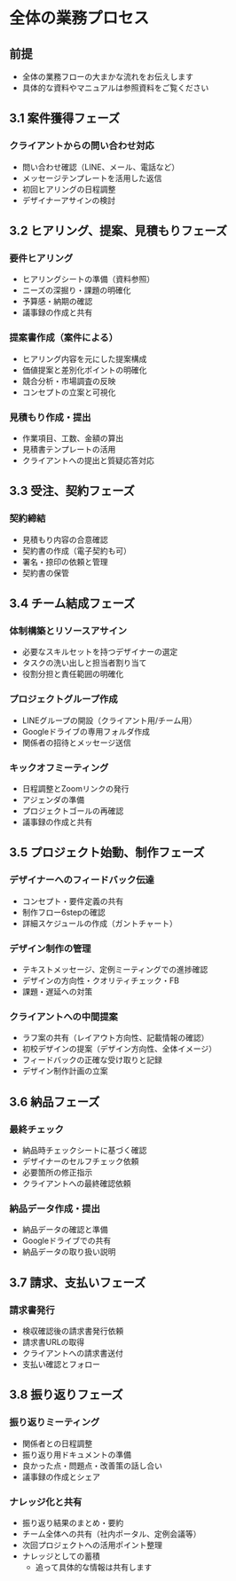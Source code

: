 # 全体の業務プロセス

## 前提
- 全体の業務フローの大まかな流れをお伝えします
- 具体的な資料やマニュアルは参照資料をご覧ください

## 3.1 案件獲得フェーズ

### クライアントからの問い合わせ対応
- 問い合わせ確認（LINE、メール、電話など）
- メッセージテンプレートを活用した返信
- 初回ヒアリングの日程調整
- デザイナーアサインの検討

## 3.2 ヒアリング、提案、見積もりフェーズ

### 要件ヒアリング
- ヒアリングシートの準備（資料参照）
- ニーズの深掘り・課題の明確化
- 予算感・納期の確認
- 議事録の作成と共有

### 提案書作成（案件による）
- ヒアリング内容を元にした提案構成
- 価値提案と差別化ポイントの明確化
- 競合分析・市場調査の反映
- コンセプトの立案と可視化

### 見積もり作成・提出
- 作業項目、工数、金額の算出
- 見積書テンプレートの活用
- クライアントへの提出と質疑応答対応

## 3.3 受注、契約フェーズ

### 契約締結
- 見積もり内容の合意確認
- 契約書の作成（電子契約も可）
- 署名・捺印の依頼と管理
- 契約書の保管

## 3.4 チーム結成フェーズ

### 体制構築とリソースアサイン
- 必要なスキルセットを持つデザイナーの選定
- タスクの洗い出しと担当者割り当て
- 役割分担と責任範囲の明確化

### プロジェクトグループ作成
- LINEグループの開設（クライアント用/チーム用）
- Googleドライブの専用フォルダ作成
- 関係者の招待とメッセージ送信

### キックオフミーティング
- 日程調整とZoomリンクの発行
- アジェンダの準備
- プロジェクトゴールの再確認
- 議事録の作成と共有

## 3.5 プロジェクト始動、制作フェーズ

### デザイナーへのフィードバック伝達
- コンセプト・要件定義の共有
- 制作フロー6stepの確認
- 詳細スケジュールの作成（ガントチャート）

### デザイン制作の管理
- テキストメッセージ、定例ミーティングでの進捗確認
- デザインの方向性・クオリティチェック・FB
- 課題・遅延への対策

### クライアントへの中間提案
- ラフ案の共有（レイアウト方向性、記載情報の確認）
- 初校デザインの提案（デザイン方向性、全体イメージ）
- フィードバックの正確な受け取りと記録
- デザイン制作計画の立案

## 3.6 納品フェーズ

### 最終チェック
- 納品時チェックシートに基づく確認
- デザイナーのセルフチェック依頼
- 必要箇所の修正指示
- クライアントへの最終確認依頼

### 納品データ作成・提出
- 納品データの確認と準備
- Googleドライブでの共有
- 納品データの取り扱い説明

## 3.7 請求、支払いフェーズ

### 請求書発行
- 検収確認後の請求書発行依頼
- 請求書URLの取得
- クライアントへの請求書送付
- 支払い確認とフォロー

## 3.8 振り返りフェーズ

### 振り返りミーティング
- 関係者との日程調整
- 振り返り用ドキュメントの準備
- 良かった点・問題点・改善策の話し合い
- 議事録の作成とシェア

### ナレッジ化と共有
- 振り返り結果のまとめ・要約
- チーム全体への共有（社内ポータル、定例会議等）
- 次回プロジェクトへの活用ポイント整理
- ナレッジとしての蓄積
  - 追って具体的な情報は共有します